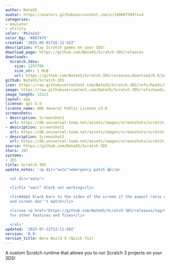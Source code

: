 ```yaml
---
author: NateXS
avatar: https://avatars.githubusercontent.com/u/149607394?v=4
categories:
- emulator
- utility
color: '#b2a2a3'
color_bg: '#807475'
created: '2025-05-01T16:11:42Z'
description: Play Scratch games on your 3DS!
download_page: https://github.com/NateXS/Scratch-3DS/releases
downloads:
  Scratch.3dsx:
    size: 1257788
    size_str: 1 MiB
    url: https://github.com/NateXS/Scratch-3DS/releases/download/0.9/Scratch.3dsx
github: NateXS/Scratch-3DS
icon: https://raw.githubusercontent.com/NateXS/Scratch-3DS/refs/heads/main/gfx/icon.png
image: https://raw.githubusercontent.com/NateXS/Scratch-3DS/refs/heads/main/gfx/logo.png
image_length: 15313
layout: app
license: gpl-3.0
license_name: GNU General Public License v3.0
screenshots:
- description: Screenshot1
  url: https://db.universal-team.net/assets/images/screenshots/scratch-3ds/screenshot1.png
- description: Screenshot2
  url: https://db.universal-team.net/assets/images/screenshots/scratch-3ds/screenshot2.png
- description: Screenshot3
  url: https://db.universal-team.net/assets/images/screenshots/scratch-3ds/screenshot3.png
source: https://github.com/NateXS/Scratch-3DS
stars: 207
systems:
- 3DS
title: Scratch 3DS
update_notes: '<p dir="auto">emergency patch 😁</p>

  <ul dir="auto">

  <li>Fix "wait" block not working</li>

  <li>Added black bars to the sides of the screen if the aspect ratio of the project
  and screen don''t match</li>

  <li>see <a href="https://github.com/NateXS/Scratch-3DS/releases/tag/0.8">Beta 8</a>
  for other features and fixes</li>

  </ul>'
updated: '2025-07-22T12:11:50Z'
version: '0.9'
version_title: Beta Build 9 (Quick fix)
---
```

A custom Scratch runtime that allows you to run Scratch 3 projects on your 3DS!